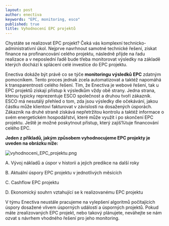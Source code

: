 ```yaml
---
layout: post
author: enectiva
keywords: "EPC, monitoring, esco"
published: true
title: Vyhodnocení EPC projektů
---
```



Chystáte se realizovat EPC projekt? Čeká vás komplexní technicko-administrativní úkol. Nejprve navrhnout samotné technické řešení, získat finance na profinancování celého projektu, následně přijde na řadu realizace a v neposlední řadě bude třeba monitorovat výsledky na základě kterých dochází k splácení celé investice do EPC projektu.

Enectiva dokáže být právě co se týče **monitoringu výsledků EPC** zdatným pomocníkem. Tento proces jednak zcela automatizovat a taktéž napomáhá k transparentnosti celého řešení. Tím, že Enectiva je webové řešení, tak u EPC projektů získají přístup k výsledkům  vždy obě strany. Jedna strana, kterou typicky reprezentuje ESCO společnost a druhou tvoří zákazník. ESCO má nesutálý přehled o tom, zda jsou výsledky dle očekávání, jakou částku může klientovi fakturovat v závislosti na dosažených úsporách. Zákazník na druhé straně získává nepřetržitou kontrolu a taktéž informace o svém energetickém hospodářství, které může využít i po skončení EPC projektu. Ještě je možné poskytnout přístup, který zajiš%tuje financování celého EPC.

**Jeden z příkladů, jakým způsobem vyhodnocujeme EPC projekty je uveden na obrázku níže:**

![vyhodnoceni_EPC_projektu.png]({{site.baseurl}}/img/vyhodnoceni_EPC_projektu.png)

A. Vývoj nákladů a úspor v historii a jejich predikce na další roky

B. Aktuální úspory EPC projektu v jednotlivých měsících

C. Cashflow EPC projektu

D. Ekonomický souhrn vztahující se k realizovanému EPC projektu


V týmu Enectiva neustále pracujeme na vylepšení algoritmů počítajících úspory dosažené vlivem úsporných událostí a úsporných projektů. Pokud máte zrealizovaných EPC projekt, nebo takový plánujete, neváhejte se nám ozvat s návrhem vhodného řešení pro jeho monitoring.
